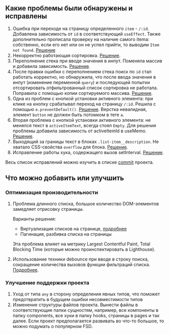 ## Какие проблемы были обнаружены и исправлены

1. Ошибка при переходе на страницу определенного `item` - `/:id`. Добавлена зависимость от `id` в соответствующий `useEffect`. Также дополнительно прописала проверку на наличие самого itema: собственно, если его нет или он не успел прийти, то выводим `Item not found`. [Решение](https://github.com/anvass/m1-test-project/commit/5fe4c0b7e2f13629319fb2b151732faca51ff616)
2. Некорректно работающая сортировка. [Решение](https://github.com/anvass/m1-test-project/commit/f3c193b5fbf7f97ec546258e5ab599caad9557d5).
3. Переполнение стека при вводе значения в инпут. Поменяла массив и добавила зависимость. [Решение](https://github.com/anvass/m1-test-project/commit/c34c78cac0a4ff2d4ddd8a107c354dc6f9708f71).
4. После правки ошибки с переполнением стека поиск по `id` стал работать корректно, но обнаружила, что после ввода значения в инпут (изменение переменной `query`) и последующей попытки отсортировать отфильтрованный список сортировка не работала. Поправила с помощью копии сортируемого массива. [Решение](https://github.com/anvass/m1-test-project/commit/391e8ace3d282a36403ac2d95cffb6fccac4c66d).
5. Одна из проблем с кнопкой установки активного элемента: при клике на кнопку срабатывал переход на страницу `/:id`. Решила с помощью `e.preventDefault()`. [Решение](https://github.com/anvass/m1-test-project/commit/68486396d5e2394bd7a729e6238d3d3ae55b7a9f). Верстка невалидная, элемент `button` не должен быть потомком в теге `a`.
6. Вторая проблема с кнопкой установки активного элемента: не менялся текст в `activeItemText`, всегда стоял `Empty`. Для решения проблемы добавила зависимость от activeItemId в useMemo. [Решение](https://github.com/anvass/m1-test-project/commit/7606624b9f4a9937a528e1611a5b9691c3f8c10a).
7. Выходящий за границы текст в блоках `.list-item__description`. Не хватало CSS-свойства `overflow` для блока. [Решение](https://github.com/anvass/m1-test-project/commit/2c2a8639bd9d989aa62f01d6d8429fb2563418ac).
8. Исправление работы хука, содержащего вызов setInterval. [Решение](https://github.com/anvass/m1-test-project/commit/02fd0f5b13b788839dd0889020d69069d3ade946).

Весь список исправлений можно изучить в списке [commit](https://github.com/anvass/m1-test-project/commits/master/) проекта.

## Что можно добавить или улучшить

### Оптимизация производительности

1. Проблема длинного списка, большое количество DOM-элементов замедляет отрисовку страницы.
   
   Варианты решения:
   - Виртуализация списков на странице, [подробнее](https://www.patterns.dev/vanilla/virtual-lists/)
   - Пагинация, разбивка списка на страницы
   
   Эта проблема влияет на метрику Largest Contentful Paint, Total Blocking Time (которые можно проинспектировать в Lighthouse).
3. Использование техники debounce при вводе в строку поиска, сокращение количества вызовов функции фильтраций списка. [Подробнее](https://learn.javascript.ru/task/debounce).

### Улучшение поддержки проекта

1. Уход от типа `any` в сторону определения явных типов, что поможет предотвратить в будущем ошибки несовместимости типов
2. Изменение структуры файлов проекта. Вынести файлы в соответствующие папки сущностям, например, все компоненты в папку components, все хуки в папку hooks, страницы в pages и так далее. Если проект предполагается развивать во что-то большое, то можно подумать о популярном FSD.
